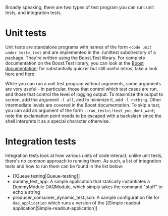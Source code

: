 Broadly speaking, there are two types of test program you can run: unit tests, and integration tests. 

# Unit tests

Unit tests are standalone programs with names of the form `<code unit under test>_test` and are implemented in the ./unittest subdirectory of a package. They're written using the Boost.Test library. For complete documentation on the Boost.Test library, you can look at the [Boost documentation](https://www.boost.org/doc/libs/1_73_0/libs/test/doc/html/index.html); for substantially quicker but still useful intros, take a look [here](http://web.archive.org/web/20160524135412/http://www.alittlemadness.com/2009/03/31/c-unit-testing-with-boosttest/) and [here](https://www.ibm.com/developerworks/aix/library/au-ctools1_boost/index.html).

While you can run a unit test program without arguments, some arguments are very useful - in particular, those that control which test cases are run, and those that control the level of logging output. To maximize the output to screen, add the argument `-l all`, and to minimize it, add `-l nothing`. Other intermediate levels are covered in the Boost documentation. To skip a test, you can add an argument of the form `--run_test=\!test_you_dont_want`; note the exclamation point needs to be escaped with a backslash since the shell interprets it as a special character otherwise. 

# Integration tests

Integration tests look at how various units of code interact; unlike unit tests, there's no common approach to running them. As such, a list of integration tests and how to run them can be found in the list below:

* [[Queue testing|Queue-testing]]
* dummy_test_app: A simple application that statically instantiates a DummyModule DAQModule, which simply takes the command "stuff" to echo a string
* producer_consumer_dynamic_test.json: A sample configuration file for `daq_application` which runs a version of the [[Simple readout application|Simple-readout-application]]


